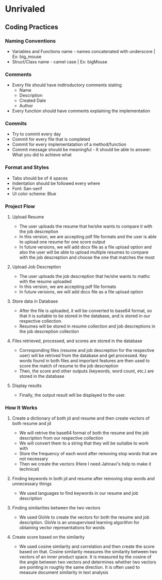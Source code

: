# Unrivaled

## Coding Practices

### Naming Conventions
* Variables and Functions name - names concatenated with underscore | Ex: big_mouse
* Struct/Class name - camel case | Ex: bigMouse
 
### Comments
* Every file should have indtroductory comments stating
  * Name
  * Description
  * Created Date
  * Author
 * Every function should have comments explaining the implementation
 
 ### Commits
 * Try to commit every day
 * Commit for every file that is completed
 * Commit for every implementatation of a method/function
 * Commit message should be meaningful - It should be able to answer: What you did to achieve what
 
 ### Format and Styles
 * Tabs should be of 4 spaces
 * Indentation should be followed every where
 * Font: San-serif
 * UI color scheme: Blue
 
 ### Project Flow
  1. Upload Resume
     * The user uploads the resume that he/she wants to compare it with the job descreption
     * In this version, we are accepting pdf file formats and the user is able to upload one resume for one score output
     * In future versions, we will add docx file as a file upload option and also the user will be able to upload multiple resumes to compare with the job descreption and 
       choose the one that matches the most
       
  2. Upload Job Descreption
     * The user uploads the job descreption that he/she wants to mathc with the resume uploaded
     * In this version, we are accepting pdf file formats
     * In future versions, we will add docx file as a file upload option
     
  3. Store data in Database
     * After the file is uploaded, it will be converted to base64 format, so that it is suitable to be stored in the database, and is stored in our respective collection.
     * Resumes will be stored in resume collection and job descreptions in the job descreption collection

  4. Files retrieved, processed, and scores are stored in the database
     * Corresponding files (resume and job descreption for the respective user) will be retrived from the database and get processed. Key words found in both files and 
       important features are then used to score the match of resume to the job descreption
     * Then, the score and other outputs (keywords, word count, etc.) are stored in the database

  5. Display results
     * Finally, the output result will be displayed to the user.

 ### How It Works
  1. Create a dictionary of both jd and resume and then create vectors of both resume and jd
     * We will retrive the base64 format of both the resume and the job description from our respective collection
     * We will convert them to a string that they will be suitalbe to work with
     * Store the frequency of each word after removing stop words that are not necessary
     * Then we create the vectors (Here I need Jahnavi's help to make it technical)
   
  2. Finding keywords in both jd and resume after removing stop words and unnecessary things
     * We used languages to find keywords in our resume and job description
     
  3. Finding similarities between the two vectors
     * We used GloVe to create the vectors for both the resume and job description. GloVe is an unsupervised learning algorithm for obtaining vector representations for words
     
  4. Create score based on the similarity
     * We used cosine similarity and correlation and then create the score based on that. Cosine similarity measures the similarity between two vectors of an inner product 
       space. It is measured by the cosine of the angle between two vectors and determines whether two vectors are pointing in roughly the same direction. It is often used to 
       measure document similarity in text analysis
     
